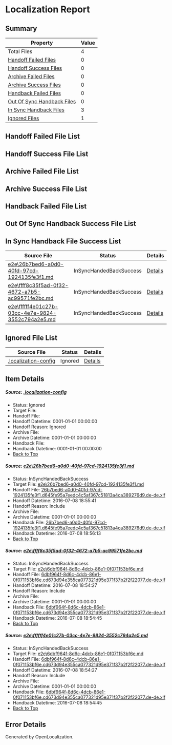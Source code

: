 # <a name='report-top'></a> Localization Report

## Summary
 Property | Value 
 -------- | ----- 
 Total Files | 4
[ Handoff Failed Files ](#handoff-failed-list)| 0
[ Handoff Success Files ](#handoff-success-list)| 0
[ Archive Failed Files ](#archive-failed-list)| 0
[ Archive Success Files ](#archive-success-list)| 0
[ Handback Failed Files ](#handback-failed-list)| 0
[ Out Of Sync Handback Files ](#outofsync-handback-success-list)| 0
[ In Sync Handback Files ](#insync-handback-success-list)| 3
[ Ignored Files ](#ignored-list)| 1

## <a name='handoff-failed-list'></a> Handoff Failed File List

## <a name='handoff-success-list'></a> Handoff Success File List

## <a name='archive-failed-list'></a> Archive Failed File List

## <a name='archive-success-list'></a> Archive Success File List

## <a name='handback-failed-list'></a> Handback Failed File List

## <a name='outofsync-handback-success-list'></a> Out Of Sync Handback Success File List

## <a name='insync-handback-success-list'></a> In Sync Handback File Success List
 Source File | Status | Details 
 ----------- | ------ | ------- 
 [e2e\26b7bed6-a0d0-40fd-97cd-1924135fe3f1.md](https://github.com/OpenLocalizationTestOrg/oltest/blob/ac0cdc5405d7e1051417961a57e0f7a4570bb6a9/e2e/26b7bed6-a0d0-40fd-97cd-1924135fe3f1.md) | InSyncHandedBackSuccess | [Details](#71e7d144fb6e59e92f91790766abd01d3c9d64191)
 [e2e\ffff8c35f5ad-0f32-4672-a7b5-ac99571fe2bc.md](https://github.com/OpenLocalizationTestOrg/oltest/blob/fc93b1c7550e96dadc9356f5aad98e0507777f3e/e2e/ffff8c35f5ad-0f32-4672-a7b5-ac99571fe2bc.md) | InSyncHandedBackSuccess | [Details](#4398e71c6da2cc9c6e367d904226dca262b07b452)
 [e2e\ffffff4e01c27b-03cc-4e7e-9824-3552c794a2e5.md](https://github.com/OpenLocalizationTestOrg/oltest/blob/ac0cdc5405d7e1051417961a57e0f7a4570bb6a9/e2e/ffffff4e01c27b-03cc-4e7e-9824-3552c794a2e5.md) | InSyncHandedBackSuccess | [Details](#4398e71c6da2cc9c6e367d904226dca262b07b453)

## <a name='ignored-list'></a> Ignored File List
 Source File | Status | Details 
 ----------- | ------ | ------- 
 [.localization-config](https://github.com/OpenLocalizationTestOrg/oltest/blob/ac0cdc5405d7e1051417961a57e0f7a4570bb6a9/.localization-config) | Ignored | [Details](#3d4f252ac210baf56311d7e97dcc2db10974dbd20)

## Item Details
##### <a name='3d4f252ac210baf56311d7e97dcc2db10974dbd20'></a> Source: [.localization-config](https://github.com/OpenLocalizationTestOrg/oltest/blob/ac0cdc5405d7e1051417961a57e0f7a4570bb6a9/.localization-config)
* Status: Ignored
* Target File: 
* Handoff File: 
* Handoff Datetime: 0001-01-01 00:00:00
* Handoff Reason: Ignored
* Archive File: 
* Archive Datetime: 0001-01-01 00:00:00
* Handback File: 
* Handback Datetime: 0001-01-01 00:00:00
* [Back to Top](#report-top)

##### <a name='71e7d144fb6e59e92f91790766abd01d3c9d64191'></a> Source: [e2e\26b7bed6-a0d0-40fd-97cd-1924135fe3f1.md](https://github.com/OpenLocalizationTestOrg/oltest/blob/ac0cdc5405d7e1051417961a57e0f7a4570bb6a9/e2e/26b7bed6-a0d0-40fd-97cd-1924135fe3f1.md)
* Status: InSyncHandedBackSuccess
* Target File: [e2e\26b7bed6-a0d0-40fd-97cd-1924135fe3f1.md](https://github.com/OpenLocalizationTestOrg/oltest-dede-fly/blob/b851502a8f19172acc1fee9d44403f507f38bf0a/e2e/26b7bed6-a0d0-40fd-97cd-1924135fe3f1.md)
* Handoff File: [26b7bed6-a0d0-40fd-97cd-1924135fe3f1.d645fe95a7eedc4c5af367c51813a4ca389276d9.de-de.xlf](https://github.com/OpenLocalizationTestOrg/olhandoff-e2e/blob/c77617708c2eee117608dd11e9d6a41f133edf83/ol-handoff/OpenLocalizationTestOrg/oltest-dede-fly/ci/ht/26b7bed6-a0d0-40fd-97cd-1924135fe3f1.d645fe95a7eedc4c5af367c51813a4ca389276d9.de-de.xlf)
* Handoff Datetime: 2016-07-08 18:55:41
* Handoff Reason: Include
* Archive File: 
* Archive Datetime: 0001-01-01 00:00:00
* Handback File: [26b7bed6-a0d0-40fd-97cd-1924135fe3f1.d645fe95a7eedc4c5af367c51813a4ca389276d9.de-de.xlf](https://github.com/OpenLocalizationTestOrg/olhandback-e2e/blob/e765951d13945cc1de26821aa551a6769f7ecd5f/ol-handback/OpenLocalizationTestOrg/oltest-dede-fly/ci/ht/26b7bed6-a0d0-40fd-97cd-1924135fe3f1.d645fe95a7eedc4c5af367c51813a4ca389276d9.de-de.xlf)
* Handback Datetime: 2016-07-08 18:56:13
* [Back to Top](#report-top)

##### <a name='4398e71c6da2cc9c6e367d904226dca262b07b452'></a> Source: [e2e\ffff8c35f5ad-0f32-4672-a7b5-ac99571fe2bc.md](https://github.com/OpenLocalizationTestOrg/oltest/blob/fc93b1c7550e96dadc9356f5aad98e0507777f3e/e2e/ffff8c35f5ad-0f32-4672-a7b5-ac99571fe2bc.md)
* Status: InSyncHandedBackSuccess
* Target File: [e2e\6dbf964f-8d6c-4dcb-86e1-0f071153bf6e.md](https://github.com/OpenLocalizationTestOrg/oltest-dede-fly/blob/661a60ef73068edb8e3598df23ab876e5d3ebaab/e2e/6dbf964f-8d6c-4dcb-86e1-0f071153bf6e.md)
* Handoff File: [6dbf964f-8d6c-4dcb-86e1-0f071153bf6e.cd673d94e355ca077321d95e371f37b2f2f22077.de-de.xlf](https://github.com/OpenLocalizationTestOrg/olhandoff-e2e/blob/8010463e87aef8c32bc3ba811fe4a6db66da300b/ol-handoff/OpenLocalizationTestOrg/oltest-dede-fly/ci/ht/6dbf964f-8d6c-4dcb-86e1-0f071153bf6e.cd673d94e355ca077321d95e371f37b2f2f22077.de-de.xlf)
* Handoff Datetime: 2016-07-08 18:54:27
* Handoff Reason: Include
* Archive File: 
* Archive Datetime: 0001-01-01 00:00:00
* Handback File: [6dbf964f-8d6c-4dcb-86e1-0f071153bf6e.cd673d94e355ca077321d95e371f37b2f2f22077.de-de.xlf](https://github.com/OpenLocalizationTestOrg/olhandback-e2e/blob/2b145a84202ab588d6261306bd2f2cf2258c6358/ol-handback/OpenLocalizationTestOrg/oltest-dede-fly/ci/ht/6dbf964f-8d6c-4dcb-86e1-0f071153bf6e.cd673d94e355ca077321d95e371f37b2f2f22077.de-de.xlf)
* Handback Datetime: 2016-07-08 18:54:45
* [Back to Top](#report-top)

##### <a name='4398e71c6da2cc9c6e367d904226dca262b07b453'></a> Source: [e2e\ffffff4e01c27b-03cc-4e7e-9824-3552c794a2e5.md](https://github.com/OpenLocalizationTestOrg/oltest/blob/ac0cdc5405d7e1051417961a57e0f7a4570bb6a9/e2e/ffffff4e01c27b-03cc-4e7e-9824-3552c794a2e5.md)
* Status: InSyncHandedBackSuccess
* Target File: [e2e\6dbf964f-8d6c-4dcb-86e1-0f071153bf6e.md](https://github.com/OpenLocalizationTestOrg/oltest-dede-fly/blob/661a60ef73068edb8e3598df23ab876e5d3ebaab/e2e/6dbf964f-8d6c-4dcb-86e1-0f071153bf6e.md)
* Handoff File: [6dbf964f-8d6c-4dcb-86e1-0f071153bf6e.cd673d94e355ca077321d95e371f37b2f2f22077.de-de.xlf](https://github.com/OpenLocalizationTestOrg/olhandoff-e2e/blob/8010463e87aef8c32bc3ba811fe4a6db66da300b/ol-handoff/OpenLocalizationTestOrg/oltest-dede-fly/ci/ht/6dbf964f-8d6c-4dcb-86e1-0f071153bf6e.cd673d94e355ca077321d95e371f37b2f2f22077.de-de.xlf)
* Handoff Datetime: 2016-07-08 18:54:27
* Handoff Reason: Include
* Archive File: 
* Archive Datetime: 0001-01-01 00:00:00
* Handback File: [6dbf964f-8d6c-4dcb-86e1-0f071153bf6e.cd673d94e355ca077321d95e371f37b2f2f22077.de-de.xlf](https://github.com/OpenLocalizationTestOrg/olhandback-e2e/blob/2b145a84202ab588d6261306bd2f2cf2258c6358/ol-handback/OpenLocalizationTestOrg/oltest-dede-fly/ci/ht/6dbf964f-8d6c-4dcb-86e1-0f071153bf6e.cd673d94e355ca077321d95e371f37b2f2f22077.de-de.xlf)
* Handback Datetime: 2016-07-08 18:54:45
* [Back to Top](#report-top)


## Error Details

Generated by OpenLocalization.
